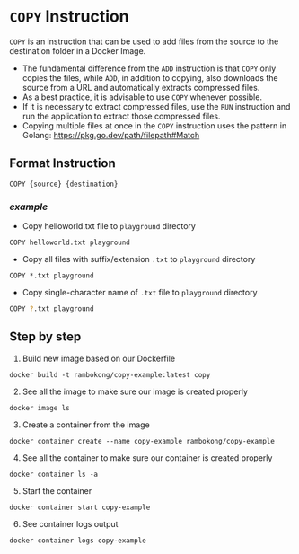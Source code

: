 # `COPY` Instruction
`COPY` is an instruction that can be used to add files from 
the source to the destination folder in a Docker Image.

- The fundamental difference from the `ADD` instruction is that `COPY` only copies the files, 
 while `ADD`, in addition to copying, also downloads the source from a URL and automatically extracts compressed files.
- As a best practice, it is advisable to use `COPY` whenever possible. 
- If it is necessary to extract compressed files, use the `RUN` instruction and 
run the application to extract those compressed files.
- Copying multiple files at once in the `COPY` instruction uses the pattern 
in Golang: https://pkg.go.dev/path/filepath#Match

## Format Instruction
```shell
COPY {source} {destination}
```

### ***example***
- Copy helloworld.txt file to `playground` directory
```shell
COPY helloworld.txt playground
```

- Copy all files with suffix/extension `.txt` to `playground` directory
```shell
COPY *.txt playground
```

- Copy single-character name of `.txt` file to `playground` directory
```bash
COPY ?.txt playground
```

## Step by step
1. Build new image based on our Dockerfile
```shell
docker build -t rambokong/copy-example:latest copy
```

2. See all the image to make sure our image is created properly
```shell
docker image ls
```

3. Create a container from the image
```shell
docker container create --name copy-example rambokong/copy-example
```

4. See all the container to make sure our container is created properly
```shell
docker container ls -a
```

5. Start the container
```shell
docker container start copy-example
```

6. See container logs output
```shell
docker container logs copy-example
```